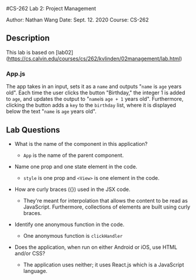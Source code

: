 #CS-262 Lab 2: Project Management

Author: Nathan Wang
Date: Sept. 12. 2020
Course: CS-262

## Description

This lab is based on [lab02] (https://cs.calvin.edu/courses/cs/262/kvlinden/02management/lab.html)

### App.js

The app takes in an input, sets it as a `name` and outputs "`name` is `age` years old". Each time the user clicks the button "Birthday," the integer 1 is added to `age`, and updates the output to "`name`is `age + 1` years old". Furthermore, clicking the button adds a `key` to the `birthday` list, where it is displayed below the text "`name` is `age` years old".

## Lab Questions

- What is the name of the component in this application?

  - `App` is the name of the parent component.

- Name one prop and one state element in the code.

  - `style` is one prop and `<View>` is one element in the code.

- How are curly braces ({}) used in the JSX code.

  - They're meant for interpolation that allows the content to be read as JavaScript. Furthermore, collections of elements are built using curly braces.

- Identify one anonymous function in the code.

  - One anonymous function is `clickHandler`

- Does the application, when run on either Android or iOS, use HTML and/or CSS?

  - The application uses neither; it uses React.js which is a JavaScript language.
